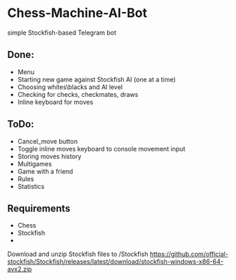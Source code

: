 # Chess-Machine-AI-Bot
simple Stockfish-based Telegram bot

## Done:
- Menu
- Starting new game against Stockfish AI (one at a time)
- Choosing whites\blacks and AI level
- Checking for checks, checkmates, draws
- Inline keyboard for moves

## ToDo:
- Cancel_move button
- Toggle inline moves keyboard to console movement input
- Storing moves history
- Multigames
- Game with a friend
- Rules
- Statistics

## Requirements
- Chess
- Stockfish
- 
Download and unzip Stockfish files to /Stockfish
https://github.com/official-stockfish/Stockfish/releases/latest/download/stockfish-windows-x86-64-avx2.zip

